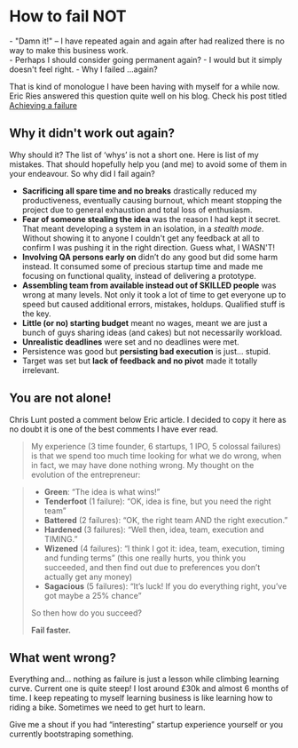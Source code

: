 # How to fail NOT

\- "Damn it!" – I have repeated again and again after had realized there is no way
to make this business work.  
\- Perhaps I should consider going permanent again? - I would but it simply
doesn't feel right. - Why I failed ...again?


That is kind of monologue I have been having with myself for a while now.
Eric Ries answered this question quite well on his blog.
Check his post titled [Achieving a failure](http://www.startuplessonslearned.com/2009/01/achieving-failure.html)

## Why it didn't work out again?

Why should it? The list of ‘whys’ is not a short one. Here is list of my mistakes.
That should hopefully help you (and me) to avoid some of them in your endeavour.
So why did I fail again?

- **Sacrificing all spare time and no breaks** drastically reduced my productiveness,
eventually causing burnout, which meant stopping the project due to general
exhaustion and total loss of enthusiasm.
- **Fear of someone stealing the idea** was the reason I had kept it secret.  
That meant developing a system in an isolation, in a _stealth mode_.  
Without showing it to anyone I couldn't get any feedback at all to confirm
I was pushing it in the right direction. Guess what, I WASN'T!
- **Involving QA persons early on** didn’t do any good but did some harm instead.
It consumed some of precious startup time and made me focusing on functional quality,
instead of delivering a prototype.
- **Assembling team from available instead out of SKILLED people** was wrong at many levels. Not only it took a lot of time to get everyone up to speed but caused additional
errors, mistakes, holdups. Qualified stuff is the key.
- **Little (or no) starting budget** meant no wages, meant we are just a bunch of
guys sharing ideas (and cakes) but not necessarily workload.
- **Unrealistic deadlines** were set and no deadlines were met.
- Persistence was good but **persisting bad execution** is just… stupid.
- Target was set but **lack of feedback and no pivot** made it totally irrelevant.

## You are not alone!

Chris Lunt posted a comment below Eric article. I decided to copy it here as no doubt it is one of the best comments I have ever read.

> My experience (3 time founder, 6 startups, 1 IPO, 5 colossal failures) is that we spend too much time looking for what we do wrong, when in fact, we may have done nothing wrong. My thought on the evolution of the entrepreneur:

>- **Green**: “The idea is what wins!”
>- **Tenderfoot** (1 failure): “OK, idea is fine, but you need the right team”
>- **Battered** (2 failures): “OK, the right team AND the right execution.”
>- **Hardened** (3 failures): “Well then, idea, team, execution and TIMING.”
>- **Wizened** (4 failures): “I think I got it: idea, team, execution, timing and funding terms” (this one really hurts, you think you succeeded, and then find out due to preferences you don’t actually get any money)
>- **Sagacious** (5 failures): “It’s luck! If you do everything right, you’ve got maybe a 25% chance”
>
> So then how do you succeed?
>
> **Fail faster.**

## What went wrong?

Everything and... nothing as failure is just a lesson while climbing learning curve. Current one is quite steep! I lost around £30k and almost 6 months of time.
I keep repeating to myself learning business is like learning how to riding a bike. Sometimes we need to get hurt to learn.

Give me a shout if you had “interesting” startup experience yourself or you currently bootstraping something.

